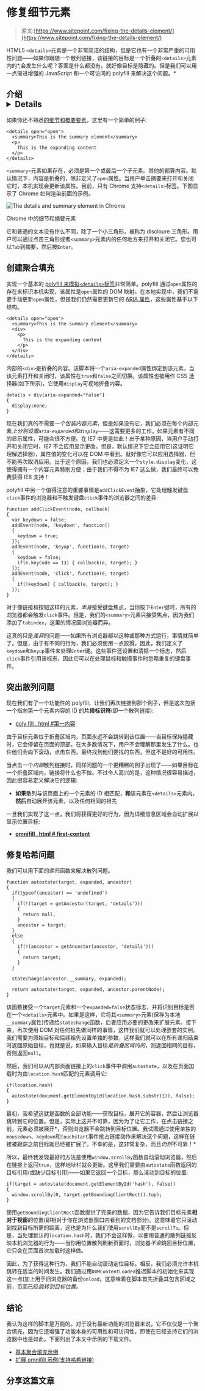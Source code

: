 # 修复细节元素

> 原文:[https://www.sitepoint.com/fixing-the-details-element/](https://www.sitepoint.com/fixing-the-details-element/)

HTML5 `<details>`元素是一个非常简洁的结构，但是它也有一个非常严重的可用性问题——如果你跟随一个散列链接，该链接的目标是一个折叠的`<details>`元素内的*,会发生什么呢？答案是什么都没有。就好像目标是隐藏的。但是我们可以用一点渐进增强的 JavaScript 和一个可访问的 polyfill 来解决这个问题。* 

## 介绍<details></details>

如果你还不熟悉[的细节和概要要素](http://html5doctor.com/the-details-and-summary-elements/ "The details and summary elements (HTML5 Doctor)")，这里有一个简单的例子:

```
<details open="open">
  <summary>This is the summary element</summary>
  <p>
    This is the expanding content
  </p>
</details>
```

`<summary>`元素如果存在，必须是第一个或最后一个子元素。其他的都算内容。默认情况下，内容是折叠的，除非定义了`open`属性。当用户单击摘要来打开和关闭它时，本机实现会更新该属性。目前，只有 Chrome 支持`<details>`标签。下图显示了 Chrome 如何渲染前面的示例。

![The details and summary element in Chrome](../Images/e84bfa018c69640c2d34dc4ce8c2e8b3.png)

Chrome 中的细节和摘要元素

它和普通的文本没有什么不同，除了一个小三角形，被称为 discloure 三角形。用户可以通过点击三角形或者`<summary>`元素内的任何地方来打开和关闭它。您也可以`Tab`到摘要，然后按`Enter`。

## 创建聚合填充

实现一个基本的 [polyfill 来模拟`<details>`标签](http://jspro.brothercake.com/fixing-details/polyfill.html)非常简单。polyfill 通过`open`属性的存在来标识本机实现，该属性是`open`属性的 DOM 映射。在本地实现中，我们不需要手动更新`open`属性，但是我们仍然需要更新它的 [ARIA 属性](https://www.sitepoint.com/accessibility-in-modern-interfaces/ "Accessibility in Modern Interface")，这些属性基于以下结构。

```
<details open="open">
  <summary>This is the summary element</summary>
  <div>
    <p>
      This is the expanding content
    </p>
  </div>
</details>
```

内部的`<div>`是折叠的内容。该脚本将一个`aria-expanded`属性绑定到该元素，当该元素打开和关闭时，该属性在`true`和`false`之间切换。该属性也被用作 CSS 选择器(如下所示)，它使用`display`可视地折叠内容。

```
details > div[aria-expanded="false"]
{
  display:none;
}
```

现在我们真的不需要*一个包装内容元素*，但是如果没有它，我们必须在每个内部元素*上分别设置`aria-expanded`和`display`*——这需要更多的工作，如果元素有不同的显示属性，可能会很不方便。在 IE7 中更是如此！出于某种原因，当用户手动打开和关闭它时，IE7 不会应用显示更改。但是，默认情况下它会应用它(这证明它理解选择器)，属性值的变化可以在 DOM 中看到。就好像它可以应用选择器，但不能再次取消应用。出于这个原因，我们也必须定义一个`style.display`变化，这使得拥有一个内容元素特别方便；由于我们不得不为 IE7 这么做，我们最终可以免费获得 IE6 支持！

polyfill 中另一个值得注意的重要事情是`addClickEvent`抽象，它处理触发键盘`click`事件的浏览器和不触发键盘`click`事件的浏览器之间的差异:

```
function addClickEvent(node, callback)
{
  var keydown = false;
  addEvent(node, 'keydown', function()
  {
    keydown = true;
  });
  addEvent(node, 'keyup', function(e, target)
  {
    keydown = false;
    if(e.keyCode == 13) { callback(e, target); }
  });
  addEvent(node, 'click', function(e, target)
  {
    if(!keydown) { callback(e, target); }
  });
}
```

对于像链接和按钮这样的元素，*本身*接受键盘焦点，当你按下`Enter`键时，所有的浏览器都会触发`click`事件。但是，我们的`<summary>`元素只接受焦点，因为我们添加了`tabindex`，这里的情况因浏览器而异。

这真的只是*差异*的问题——如果所有浏览器都以这种或那种方式运行，事情就简单了。但是，由于有不同的行为，我们必须使用一点狡猾。因此，我们定义了`keydown`和`keyup`事件来处理`Enter`键。这些事件还设置和清除一个标志，然后`click`事件引用该标志，因此它可以在处理鼠标和触摸事件时忽略重复的键盘事件。

## 突出散列问题

现在我们有了一个功能性的 polyfill，让我们再次链接到那个例子，但是这次包括一个指向第一个元素内容的 ID 的**片段标识符**(即一个散列链接):

*   [poly fill . html #第一内容](http://jspro.brothercake.com/fixing-details/polyfill.html#first-content)

由于目标元素位于折叠区域内，页面永远不会跳转到该位置——当目标保持隐藏时，它会停留在页面的顶部。在大多数情况下，用户不会理解那里发生了什么。也许他们会向下滚动，点击东西，最终找到他们要找的东西，但这不是好的可用性。

当点击一个*内部*散列链接时，同样问题的一个更糟糕的例子出现了——如果目标在一个折叠区域内，链接将什么也不做。不过令人高兴的是，这种情况很容易描述，因此很容易定义解决它的逻辑:

*   **如果**散列与该页面上的一个元素的 ID 相匹配，**和**该元素在`<details>`元素内，**然后**自动展开该元素，以及任何相同的祖先

一旦我们实现了这一点，我们将获得更好的行为，因为详细信息区域会自动扩展以显示位置目标:

*   **[omnifill . html # first-content](http://jspro.brothercake.com/fixing-details/omnifill.html#first-content)**

## 修复哈希问题

我们可以用下面的递归函数来解决散列问题。

```
function autostate(target, expanded, ancestor)
{
  if(typeof(ancestor) == 'undefined')
  {
    if(!(target = getAncestor(target, 'details')))
    {
      return null;
    }
    ancestor = target;
  }
  else
  {
    if(!(ancestor = getAncestor(ancestor, 'details')))
    {
      return target;
    }
  }

  statechange(ancestor.__summary, expanded);

  return autostate(target, expanded, ancestor.parentNode);
}
```

该函数接受一个`target`元素和一个`expanded=false`状态标志，并将识别目标是否在一个`<details>`元素中。如果是这样，它将其`<summary>`元素(保存为本地`__summary`属性)传递给`statechange`函数，后者应用必要的更改来扩展元素。接下来，再次使用 DOM 对任何祖先做同样的事情，这样我们就可以处理嵌套的实例。我们需要为原始目标和后续祖先设置单独的参数，这样我们就可以在所有递归结束时返回原始目标，也就是说，如果输入目标*是折叠区域内的*，则返回相同的目标，否则返回`null`。

然后，我们可以从内部页面链接上的`click`事件中调用`autostate`，以及在页面加载时为由`location.hash`匹配的元素调用它:

```
if(location.hash)
{
  autostate(document.getElementById(location.hash.substr(1)), false);
}
```

最初，我希望这就是函数的全部功能——获取目标，展开它的容器，然后让浏览器跳转到它的位置。但是，实际上这并不可靠，因为为了让它工作，在点击链接之前，元素必须被展开*，否则浏览器不会跳转到目标位置。我试图通过使用单独的`mousedown`、`keydown`和`touchstart`事件抢占链接动作来解决这个问题，这样在链接被跟踪之前目标就已经被扩展了。不幸的是，这非常复杂，而且*仍然*不可靠！*

所以，最终我发现最好的方法是使用`window.scrollBy`函数自动滚动浏览器，然后在链接上返回`true`，这样地址栏就会更新。这里我们需要由`autostate`函数返回的目标引用(或缺少目标引用)——如果它返回一个目标，那么滚动到目标的位置:

```
if(target = autostate(document.getElementById('hash'), false))
{
  window.scrollBy(0, target.getBoundingClientRect().top);
}
```

使用`getBoundingClientRect`函数提供了完美的数据，因为它告诉我们目标元素**相对于视窗**的位置(即相对于你在浏览器窗口内看到的文档部分)。这意味着它只滚动到找到目标所需的距离，这也是为什么我们使用`scrollBy`而不是`scrollTo`。但是，当处理默认的`location.hash`时，我们不会这样做，以便用普通的散列链接反映本机浏览器的行为——当你用位置散列刷新页面时，浏览器*不会*跳回目标位置，它只会在页面首次加载时这样做。

因此，为了获得这种行为，我们不能自动滚动定位目标。相反，我们必须允许本机跳转在适当的时间发生。我们通过用`DOMContentLoaded`推迟脚本的初始化来实现这一点(加上用于旧浏览器的备份`onload`，这意味着在脚本首先折叠其包含区域之前，页面已经*跳转到目标位置。*

## 结论

我认为这样的脚本是万能的。对于没有最新功能的浏览器来说，它不仅仅是一个聚合填充，因为它还增强了功能本身的可用性和可访问性，即使在已经支持它们的浏览器中也是如此。下面列出了本文中示例的下载文件。

*   [基本聚合填充示例](https://github.com/jsprodotcom/source/blob/master/details-element-polyfill.zip)
*   [扩展 omnifill 示例(支持哈希链接)](https://github.com/jsprodotcom/source/blob/master/details-element-omnifill.zip)

## 分享这篇文章